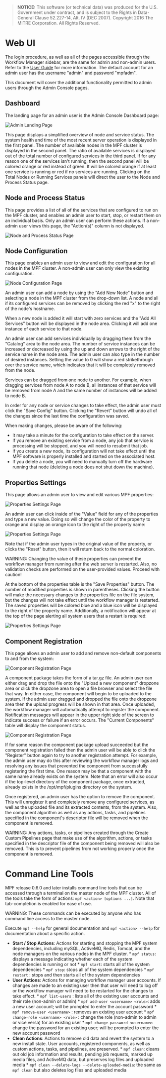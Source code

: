> **NOTICE:** This software (or technical data) was produced for the U.S. Government under contract, and is subject to the Rights in Data-General Clause 52.227-14, Alt. IV (DEC 2007).Copyright 2016 The MITRE Corporation. All Rights Reserved.# Web UIThe login procedure, as well as all of the pages accessible through the Workflow Manager sidebar, are the same for admin and non-admin users. Refer to the [User Guide](MPF-User-Guide/) for more information. The default account for an admin user has the username "admin" and password "mpfadm".This document will cover the additional functionality permitted to admin users through the Admin Console pages.## DashboardThe landing page for an admin user is the Admin Console Dashboard page:![Admin Landing Page](img/mpf-adm-landing.png "Admin Landing Page")This page displays a simplified overview of node and service status. The system health and time of the most recent server operation is displayed in the first panel. The number of available nodes in the MPF cluster is displayed in the second panel. The ratio of available services is displayed out of the total number of configured services in the third panel. If for any reason one of the services isn't running, then the second panel will be colored orange or red instead of green. It will be colored orange if at least one service is running or red if no services are running. Clicking on the Total Nodes or Running Services panels will direct the user to the Node and Process Status page.## Node and Process StatusThis page provides a list of all of the services that are configured to run on the MPF cluster, and enables an admin user to start, stop, or restart them on an individual basis. Only an admin user can perform these actions. If a non-admin user views this page, the "Action(s)" column is not displayed.![Node and Process Status Page](img/mpf-adm-node.png "Node and Process Status Page")## Node ConfigurationThis page enables an admin user to view and edit the configuration for all nodes in the MPF cluster. A non-admin user can only view the existing configuration.![Node Configuration Page](img/Node_Configuration.jpg "Node Configuration Page")An admin user can add a node by using the "Add New Node" button and selecting a node in the MPF cluster from the drop-down list. A node and all if its configured services can be removed by clicking the red "x" to the right of the node's hostname.When a new node is added it will start with zero services and the "Add All Services" button will be displayed in the node area. Clicking it will add one instance of each service to that node.An admin user can add services individually by dragging them from the "Catalog" area to the node area. The number of service instances can be increased or decreased by using the up and down arrows to the right of the service name in the node area. The admin user can also type in the number of desired instances. Setting the value to 0 will show a red strikethrough over the service name, which indicates that it will be completely removed from the node.Services can be dragged from one node to another. For example, when dragging services from node A to node B, all instances of that service will be removed from node A and the same number of instances will be added to node B.In order for any node or service changes to take effect, the admin user must click the "Save Config" button. Clicking the "Revert" button will undo all of the changes since the last time the configuration was saved.When making changes, please be aware of the following:  - It may take a minute for the configuration to take effect on the server.  - If you remove an existing service from a node, any job that service is processing will be stopped, and you will need to resubmit that job.  - If you create a new node, its configuration will not take effect until the MPF software is properly installed and started on the associated host.  - If you delete a node, you will need to manually turn off the hardware running that node (deleting a node does not shut down the machine).## Properties SettingsThis page allows an admin user to view and edit various MPF properties:![Properties Settings Page](img/Properties_Settings.jpg "Properties Settings Page")An admin user can click inside of the "Value" field for any of the properties and type a new value. Doing so will change the color of the property to orange and display an orange icon to the right of the property name:![Properties Settings Page](img/Properties_Settings_Timeout.jpg "Properties Settings Page")Note that if the admin user types in the original value of the property, or clicks the "Reset" button, then it will return back to the normal coloration.WARNING: Changing the value of these properties can prevent the workflow manager from running after the web server is restarted. Also, no validation checks are performed on the user-provided values. Proceed with caution!At the bottom of the properties table is the "Save Properties" button. The number of modified properties is shown in parentheses. Clicking the button will make the necessary changes to the properties file on the file system, but the changes will not take effect until the workflow manager is restarted. The saved properties will be colored blue and a blue icon will be displayed to the right of the property name. Additionally, a notification will appear at the top of the page alerting all system users that a restart is required:![Properties Settings Page](img/Properties_Settings_Timeout_Set.jpg "Properties Settings Page")## Component RegistrationThis page allows an admin user to add and remove non-default components to and from the system:![Component Registration Page](img/Component_Registration.jpg "Component Registration Page")A component package takes the form of a tar.gz file. An admin user can either drag and drop the file onto the "Upload a new component" dropzone area or click the dropzone area to open a file browser and select the file that way. In either case, the component will begin to be uploaded to the system. If the admin user dragged and dropped the file onto the dropzone area then the upload progress will be shown in that area. Once uploaded, the workflow manager will automatically attempt to register the component. Notification messages will appear in the upper right side of the screen to indicate success or failure if an error occurs. The "Current Components" table will display the component status.![Component Registration Page](img/Component_Registration_Test.jpg "Component Registration Page")If for some reason the component package upload succeeded but the component registration failed then the admin user will be able to click the "Register" button again to try to another registration attempt. For example, the admin user may do this after reviewing the workflow manager logs and resolving any issues that prevented the component from successfully registering the first time. One reason may be that a component with the same name already exists on the system. Note that an error will also occur if the top-level directory of the component package, once extracted, already exists in the /opt/mpf/plugins directory on the system.Once registered, an admin user has the option to remove the component. This will unregister it and completely remove any configured services, as well as the uploaded file and its extracted contents, from the system. Also, the component algorithm as well as any actions, tasks, and pipelines specified in the component's descriptor file will be removed when the component is removed.WARNING: Any actions, tasks, or pipelines created through the Create Custom Pipelines page that make use of the algorithm, actions, or tasks specified in the descriptor file of the component being removed will also be removed. This is to prevent pipelines from not working properly once the component is removed.# Command Line ToolsMPF release 0.6.0 and later installs command line tools that can be accessed through a terminal on the master node of the MPF cluster. All of the tools take the form of actions: `mpf <action> [options ...]`. Note that tab-completion is enabled for ease of use.WARNING: These commands can be executed by anyone who has command line access to the master node.Execute `mpf --help` for general documentation and `mpf <action> --help` for documentation about a specific action.  - **Start / Stop Actions**: Actions for starting and stopping the MPF system dependencies, including mySQL, ActiveMQ, Redis, Tomcat, and the node managers on the various nodes in the MPF cluster.         * `mpf status`: displays a message indicating whether each of the system dependencies is running or not         * `mpf start`: starts all of the system dependencies         * `mpf stop`: stops all of the system dependencies         * `mpf restart` : stops and then starts all of the system dependencies  - **User Actions**: Actions for managing workflow manager user accounts. If changes are made to an existing user then that user will need to log off or the workflow manager will need to be restarted for the changes to take effect.         * `mpf list-users` : lists all of the existing user accounts and their role (non-admin or admin)         * `mpf add-user <username> <role>`: adds a new user account; will be prompted to enter the account password         * `mpf remove-user <username>` : removes an existing user account         * `mpf change-role <username> <role>` : change the role (non-admin to admin or vice versa) for an existing user         * `mpf change-password <username>`: change the password for an existing user; will be prompted to enter the new account password  - **Clean Actions**: Actions to remove old data and revert the system to a new install state. User accounts, registered components, as well as custom actions, tasks, and pipelines, are preserved.         * `mpf clean`: cleans out old job information and results, pending job requests, marked up media files, and ActiveMQ data, but preserves log files and uploaded media         * `mpf clean --delete-logs --delete-uploaded-media`: the same as `mpf clean` but also deletes log files and uploaded media